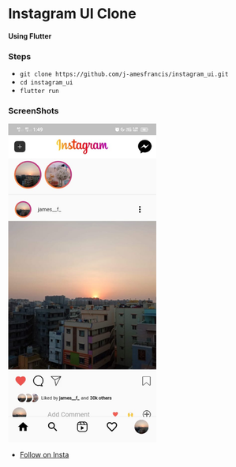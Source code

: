# **Instagram UI Clone**
#### Using Flutter


### Steps
- ```git clone https://github.com/j-amesfrancis/instagram_ui.git```
- ```cd instagram_ui```
- ```flutter run```


### ScreenShots

<img src="assets/images/instagram.jpeg"  alt="Screenshot" width="300">

- [Follow on Insta](https://www.instagram.com/james__f_/)
